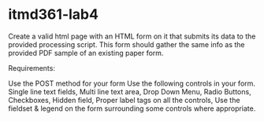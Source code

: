 # itmd361-lab4
Create a valid html page with an HTML form on it that submits its data to the provided processing script. This form should gather the same info as the provided PDF sample of an existing paper form.

Requirements:

Use the POST method for your form Use the following controls in your form. 
Single line text fields,
Multi line text area, 
Drop Down Menu, 
Radio Buttons,
Checkboxes,
Hidden field,
Proper label tags on all the controls,
Use the fieldset & legend on the form surrounding some controls where appropriate.
